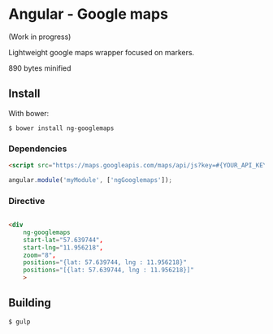Angular - Google maps
=================
(Work in progress)

Lightweight google maps wrapper focused on markers.

890 bytes minified

Install
-------
With bower:

    $ bower install ng-googlemaps


### Dependencies
```html
<script src="https://maps.googleapis.com/maps/api/js?key=#{YOUR_API_KEY}"></script>
```
```js
angular.module('myModule', ['ngGooglemaps']);
```

### Directive
```html

<div
    ng-googlemaps
    start-lat="57.639744",
    start-lng="11.956218",
    zoom="8",
    positions="{lat: 57.639744, lng : 11.956218}"
	positions="[{lat: 57.639744, lng : 11.956218}]"
    >
```


Building
-------
	$ gulp
	